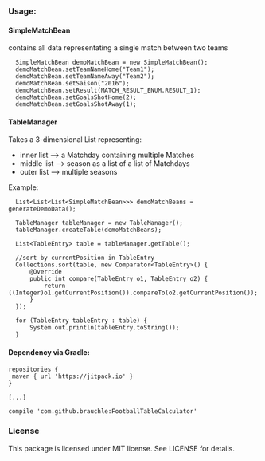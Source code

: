 ### Usage:
#### SimpleMatchBean
contains all data representating a single match between two teams
```
  SimpleMatchBean demoMatchBean = new SimpleMatchBean();
  demoMatchBean.setTeamNameHome("Team1");
  demoMatchBean.setTeamNameAway("Team2");
  demoMatchBean.setSaison("2016");
  demoMatchBean.setResult(MATCH_RESULT_ENUM.RESULT_1);
  demoMatchBean.setGoalsShotHome(2);
  demoMatchBean.setGoalsShotAway(1);
```

#### TableManager
Takes a 3-dimensional List representing:
- inner list --> a Matchday containing multiple Matches
- middle list --> season as a list of a list of Matchdays
- outer list --> multiple seasons

Example:
```
  List<List<List<SimpleMatchBean>>> demoMatchBeans = generateDemoData();

  TableManager tableManager = new TableManager();
  tableManager.createTable(demoMatchBeans);

  List<TableEntry> table = tableManager.getTable();

  //sort by currentPosition in TableEntry
  Collections.sort(table, new Comparator<TableEntry>() {
      @Override
      public int compare(TableEntry o1, TableEntry o2) {
          return ((Integer)o1.getCurrentPosition()).compareTo(o2.getCurrentPosition());
      }
  });

  for (TableEntry tableEntry : table) {
      System.out.println(tableEntry.toString());
  }
```

#### Dependency via Gradle:
```
repositories {
 maven { url 'https://jitpack.io' }
}

[...]

compile 'com.github.brauchle:FootballTableCalculator'
```

### License
This package is licensed under MIT license. See LICENSE for details.